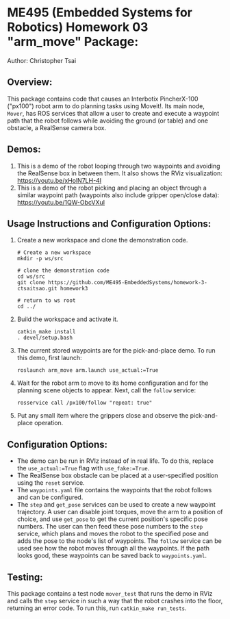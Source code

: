 # ME495 (Embedded Systems for Robotics) Homework 03 "arm_move" Package:

Author: Christopher Tsai

## Overview:

This package contains code that causes an Interbotix PincherX-100 ("px100") robot arm to do planning tasks using Moveit!. Its main node, `Mover`, has ROS services that allow a user to create and execute a waypoint path that the robot follows while avoiding the ground (or table) and one obstacle, a RealSense camera box.

## Demos:

1. This is a demo of the robot looping through two waypoints and avoiding the RealSense box in between them. It also shows the RViz visualization: https://youtu.be/xHolN7LH-4I
2. This is a demo of the robot picking and placing an object through a similar waypoint path (waypoints also include gripper open/close data): https://youtu.be/1QW-ObcVXuI 

## Usage Instructions and Configuration Options:

1. Create a new workspace and clone the demonstration code.
    ```Shell
    # Create a new workspace
    mkdir -p ws/src

    # clone the demonstration code
    cd ws/src
    git clone https://github.com/ME495-EmbeddedSystems/homework-3-ctsaitsao.git homework3

    # return to ws root
    cd ../
    ```

2. Build the workspace and activate it.
    ```Shell
    catkin_make install
    . devel/setup.bash
    ```

3. The current stored waypoints are for the pick-and-place demo. To run this demo, first launch:
    ```Shell
    roslaunch arm_move arm.launch use_actual:=True
    ```

4. Wait for the robot arm to move to its home configuration and for the planning scene objects to appear. Next, call the `follow` service:
    ```Shell
    rosservice call /px100/follow "repeat: true"
    ```

5. Put any small item where the grippers close and observe the pick-and-place operation.

## Configuration Options:

- The demo can be run in RVIz instead of in real life. To do this, replace the `use_actual:=True` flag with `use_fake:=True`.
- The RealSense box obstacle can be placed at a user-specified position using the `reset` service.
- The `waypoints.yaml` file contains the waypoints that the robot follows and can be configured.
- The `step` and `get_pose` services can be used to create a new waypoint trajectory. A user can disable joint torques, move the arm to a position of choice, and use `get_pose` to get the current position's specific pose numbers. The user can then feed these pose numbers to the `step` service, which plans and moves the robot to the specified pose and adds the pose to the node's list of waypoints. The `follow` service can be used see how the robot moves through all the waypoints. If the path looks good, these waypoints can be saved back to `waypoints.yaml`.

## Testing:

This package contains a test node `mover_test` that runs the demo in RViz and calls the `step` service in such a way that the robot crashes into the floor, returning an error code. To run this, run `catkin_make run_tests`.

